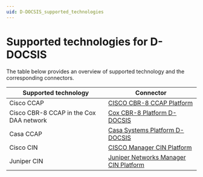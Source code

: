 ```yaml
---
uid: D-DOCSIS_supported_technologies
---
```


# Supported technologies for D-DOCSIS

The table below provides an overview of supported technology and the corresponding connectors.

| Supported technology | Connector |
|--|--|
| Cisco CCAP | [CISCO CBR-8 CCAP Platform](https://catalog.dataminer.services/result/driver/7163) |
| Cisco CBR-8 CCAP in the Cox DAA network | [Cox CBR-8 Platform D-DOCSIS](https://catalog.dataminer.services/result/driver/7420) |
| Casa CCAP | [Casa Systems Platform D-DOCSIS](https://catalog.dataminer.services/result/driver/7260) |
| Cisco CIN | [CISCO Manager CIN Platform](https://catalog.dataminer.services/result/driver/6907) |
| Juniper CIN | [Juniper Networks Manager CIN Platform](https://catalog.dataminer.services/result/driver/7149) |
